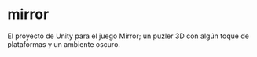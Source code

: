 # mirror
El proyecto de Unity para el juego Mirror; un puzler 3D con algún toque de plataformas y un ambiente oscuro.
